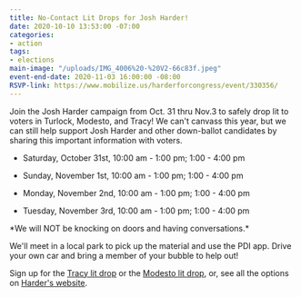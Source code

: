 ```yaml
---
title: No-Contact Lit Drops for Josh Harder!
date: 2020-10-10 13:53:00 -07:00
categories:
- action
tags:
- elections
main-image: "/uploads/IMG_4006%20-%20V2-66c83f.jpeg"
event-end-date: 2020-11-03 16:00:00 -08:00
RSVP-link: https://www.mobilize.us/harderforcongress/event/330356/
---
```


Join the Josh Harder campaign from Oct. 31 thru Nov.3 to safely drop lit to voters in Turlock, Modesto, and Tracy! We can't canvass this year, but we can still help support Josh Harder and other down-ballot candidates by sharing this important information with voters.

* Saturday, October 31st, 10:00 am - 1:00 pm; 1:00 - 4:00 pm

* Sunday, November 1st, 10:00 am - 1:00 pm; 1:00 - 4:00 pm

* Monday, November 2nd, 10:00 am - 1:00 pm; 1:00 - 4:00 pm

* Tuesday, November 3rd, 10:00 am - 1:00 pm; 1:00 - 4:00 pm

\*We will NOT be knocking on doors and having conversations.\*

We'll meet in a local park to pick up the material and use the PDI app.  Drive your own car and bring a member of your bubble to help out!

Sign up for the [Tracy lit drop](https://www.mobilize.us/harderforcongress/event/348055/) or the [Modesto lit drop](https://www.mobilize.us/harderforcongress/event/348056/), or, see all the options on [Harder's website](https://www.mobilize.us/harderforcongress/event/330356/). 